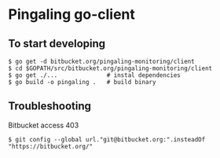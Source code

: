 # Pingaling go-client

## To start developing

```shell
$ go get -d bitbucket.org/pingaling-monitoring/client
$ cd $GOPATH/src/bitbucket.org/pingaling-monitoring/client
$ go get ./...              # instal dependencies
$ go build -o pingaling .   # build binary
```

## Troubleshooting

Bitbucket access 403

```shell
$ git config --global url."git@bitbucket.org:".insteadOf "https://bitbucket.org/"

```
